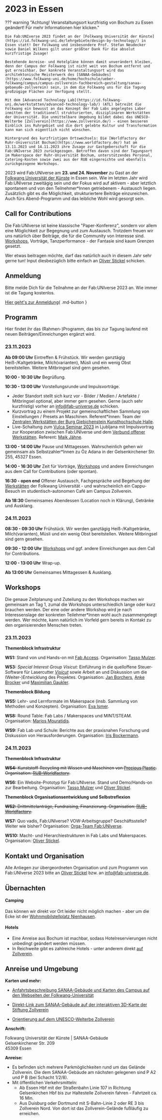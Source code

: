 # 2023 in Essen



??? warning "Achtung! Veranstaltungsort kurzfristig von Bochum zu Essen geändert! Für mehr Informationen hier klicken."

    Die Fab:UNIverse 2023 findet an der [Folkwang Universität der Künste](https://id.folkwang-uni.de/lehrgebiete/design-by-technology/) in Essen statt! Der Folkwang und insbesondere Prof. Stefan Neudecker sowie Daniel Wilkens gilt unser größter Dank für die absolut kurzfristige Zusage!  

    Bestehende Anreise- und Hotelpläne können damit unverändert bleiben, denn der Campus der Folkwang ist nicht weit von Bochum entfernt und gut erreichbar. Der konkrete Veranstaltungsort wird das architektonische Meisterwerk des [SANAA-Gebäudes](https://www.folkwang-uni.de/home/hochschule/ueber-folkwang/campus/campus-zollverein-fachbereich-gestaltung/sanaa-gebaeude-zollverein) sein, in dem die Folkwang uns für die Tagung großzügige Flächen zur Verfügung stellt.

    Mit dem [Advanced Technology Lab](https://id.folkwang-uni.de/werkstatten/advanced-technology-lab/) (ATL) betreibt die Folkwang ein bewusst an das Konzept der Fab Labs angelegtes Labor inmitten der traditionell strukturierten, disziplinären Werkstätten der Universität. Die unmittelbare Umgebung bildet dabei das UNESCO-Welterbe [Zollverein](https://www.zollverein.de/) - einen besseren Einblick ins Ruhrgebiet und die dort gelebte Kultur und Transformation kann man sich eigentlich nicht wünschen. 

    Hintergrund des kurzfristigen Ortswechsels: Die [Worldfactory der Ruhr-Universität Bochum](https://www.worldfactory.de/) hat am 13.11.2023 und 14.11.2023 ihre Zusage zur Gastgeberschaft für die Fab:UNIverse 2023 zurückgezogen. Betroffen davon sind der Tagungsort im Makerspace der Ruhr-Universität Bochum, unterstützendes Personal, Catering-Kosten sowie zwei aus der RUB eingereichte und ebenfalls zurückgezogene Workshops.  

2023 wird Fab:UNIverse am **23. und 24. November** zu Gast an der [Folkwang Universität der Künste](https://www.folkwang-uni.de/) in Essen sein. Wie im letzten Jahr wird Fab:UNIverse zweitägig sein und der Fokus wird auf aktivem - aber letztlich spontanem und von den Teilnehmer\*Innen getriebenem - Austausch liegen. Zusätzlich gibt es die Möglichkeit, strukturiertere Beiträge einzureichen. Auch fürs Abend-Programm und das leibliche Wohl wird gesorgt sein. 

## Call for Contributions

Die Fab:UNIverse ist keine klassische "Paper-Konferenz", sondern vor allem eine Möglichkeit zur Begegnung und zum Austausch. Trotzdem freuen wir uns natürlich über Beiträge, die für die Community von Interesse sind. [Workshops](#workshops), Vorträge, Tanzperformance - der Fantasie sind kaum Grenzen gesetzt. 

Wer etwas beitragen möchte, darf das natürlich auch in diesem Jahr sehr gerne tun! Input diesbezüglich bitte einfach an [Oliver Stickel](https://oliverstickel.de) schicken.

## Anmeldung

Bitte melde Dich für die Teilnahme an der Fab:UNIverse 2023 an. Wie immer ist die Tagung kostenlos. 

[Hier geht's zur Anmeldung](https://pretix.eu/fabuniverse/fabuniverse2023/){ .md-button }

## Programm

Hier findet ihr das (Rahmen-)Programm, das bis zur Tagung laufend mit neuen Beiträgen/Einreichungen ergänzt wird.

### 23.11.2023

**Ab 09:00 Uhr**		Eintreffen & Frühstück. Wir werden ganztägig Heiß-/Kaltgetränke, Milch(varianten), Müsli und ein wenig Obst bereitstellen. Weitere Mitbringsel sind gern gesehen.

**10:00 - 10:30 Uhr**   Begrüßung.

**10:30 - 13:00 Uhr**	Vorstellungsrunde und Impulsvorträge.

- Jeder Standort stellt sich kurz vor - Bilder / Medien / Artefakte / Mitbringsel optional, aber immer gern gesehen. Gerne (auch sehr kurzfristig) vorher an [info@fab-universe.de](mailto:info@fab-universe.de) schicken.
- Kurzvortrag zu einem Projekt zur gemeinschaftlichen Sammlung von Einstellungen / Presets an Maschinen. Referent\*Innen: Team der [Zentralen Werkstätten der Burg Giebichenstein Kunsthochschule Halle](https://www.burg-halle.de/hochschule/einrichtungen/zentrale-werkstaetten/).
- Live-Schaltung zum [Vulca Seminar 2023](https://vulca.eu/seminar23/) in Ljubljana mit Impulsvortrag zur Kooperation zwischen Fab:UNIverse und dem [Verbund offener Werkstätten](https://www.offene-werkstaetten.org/). Referent: [Maik Jähne](https://www.slub-dresden.de/ueber-uns/kontakte-und-ansprechpersonen/maik-jaehne).

**13:00 - 14:00 Uhr**	Pause und Mittagessen. Wahrscheinlich gehen wir gemeinsam als Selbstzahler\*Innen zu Öz Adana in der Gelsenkirchener Str. 255, 45327 Essen.

**14:00 - 16:30 Uhr**	Zeit für Vorträge, [Workshops](#workshops) und andere Einreichungen aus dem Call for Contributions (oder spontan).

**16:30 - open end**    Offener Austausch, Fachgespräche und Begehung der [Werkstätten](https://id.folkwang-uni.de/werkstatten/) der Folkwang Universität - und wahrscheinlich ein Cappu-Besuch im studentisch-autonomen Café am Campus Zollverein.

**Ab 18:30**            Gemeinsames Abendessen (Location noch in Klärung), Getränke und Ausklang.


### 24.11.2023

**08:30 - 09:30 Uhr**	Frühstück. Wir werden ganztägig Heiß-/Kaltgetränke, Milch(varianten), Müsli und ein wenig Obst bereitstellen. Weitere Mitbringsel sind gern gesehen.

**09:30 - 12:00 Uhr**	[Workshops](#workshops) und ggf. andere Einreichungen aus dem Call for Contributions.

**12:00 - 13:00 Uhr**	Wrap-up.

**Ab 13:00 Uhr**	Gemeinsames Mittagessen & Ausklang.


## Workshops

Die genaue Zeitplanung und Zuteilung zu den Workshops machen wir gemeinsam an Tag 1, zumal die Workshops unterschiedlich lange oder kurz brauchen werden. Der eine oder andere Workshop wird je nach Interessenslage der konkreten Teilehmer\*Innen wohl auch zusammengelegt werden. Wer möchte, kann natürlich im Vorfeld gern bereits in Kontakt zu den organisierenden Menschen treten.

### 23.11.2023

**Themenblock Infrastruktur**

**WS1:** Stand von und Hands-on mit [Fab Access](https://fab-access.org/). Organisation: [Tasso Mulzer](https://www.bht-berlin.de/people/detail/1487).

**WS3:** *Special Interest Group Visicut:* Einführung in die quelloffene Steuer-Software für Lasercutter [*Visicut*](https://visicut.org/) sowie Arbeit an und Diskussion um die (Weiter-)Entwicklung des Projektes. Organisation: [Jan Borchers](https://hci.rwth-aachen.de/borchers), [Anke Brocker](https://hci.rwth-aachen.de/brocker) und [Maximilian Gaukler](https://www.offene-werkstaetten.org/users/profile/1076).


**Themenblock Bildung** 

**WS5:** Lehr- und Lernformate im Makerspace (insb. Sammlung von Methoden und Konzepten). Organisation: [Eva Ismer](https://www.th-wildau.de/personen/eva-ismer/).

**WS8:** Round Table: Fab Labs / Makerspaces und  MINT/STEAM. Organisation: [Marios Mouratidis](https://www.cscw.uni-siegen.de/team/marios-mouratidis/).

**WS9:** Fab Lab und Schule: Berichte aus der praxisnahen Forschung und Diskussion von Herausforderungen. Organisation: [Iris Bockermann](https://dimeb.informatik.uni-bremen.de/index.php?id=184).


### 24.11.2023

**Themenblock Infrastruktur**

<strike>**WS4:** Kunststoff-Recycling mit Wissen und Maschinen von [Precious Plastic](https://preciousplastic.com/). Organisation: [RUB-Worldfactory](https://www.worldfactory.de/).</strike>

**WS6:** Ein Website-Prototyp für Fab:UNIverse. Stand und Demo/Hands-on zur Bearbeitung. Organisation: [Tasso Mulzer](https://www.bht-berlin.de/people/detail/1487) und [Oliver Stickel](https://oliverstickel.de).

**Themenblock Organisationsentwicklung und Selbstreflexion**

<strike>**WS2:** Drittmittelanträge, Fundraising, Finanzierung. Organisation: [RUB-Worldfactory](https://www.worldfactory.de/).</strike>

**WS7:** Quo vadis, Fab:UNIverse? VOW-Arbeitsgruppe? Geschäftsstelle? Weiter wie bisher? Organisation: [Orga-Team Fab:UNIverse](https://fab-universe.github.io/website/beitragen/).

**WS10:** Macht- und Hierarchiestrukturen in Fab Labs und Makerspaces. Organisation: [Oliver Stickel](https://oliverstickel.de).


## Kontakt und Organisation

Alle Anliegen zur übergeordneten Organisation und zum Programm von Fab:UNIverse 2023 bitte an [Oliver Stickel](https://oliverstickel.de) bzw. an [info@fab-universe.de](mailto:info@fab-universe.de).

## Übernachten

#### Camping

Das können wir direkt vor Ort leider nicht möglich machen - aber um die Ecke ist der [Wohnmobilstellplatz Nienhausen](https://nienhausen.de/index.php/revierpark/wohnmobilstellplatz).

#### Hotels

- Eine Anreise aus Bochum ist machbar, sodass Hotelreservierungen nicht unbedingt geändert werden müssen.
- In Reichweite gibt es zahlreiche Hotels - unter anderem direkt [auf Zollverein](https://www.zollverein.de/besuch-planen/essentrinken/designhotel-mit-bergbauatmosphaere/).

## Anreise und Umgebung

**Karten und mehr:**

- [Anfahrtsbeschreibung SANAA-Gebäude und Karten des Campus auf den Webseiten der Folkwang-Universität](https://www.folkwang-uni.de/home/hochschule/ueber-folkwang/campus/campus-zollverein-fachbereich-gestaltung/sanaa-gebaeude-zollverein#c139836)

- [Direkt-Link zum SANAA-Gebäude auf der interaktiven 3D-Karte der Stiftung Zollverein](https://www.zollverein.de/orientierungsplan/#/location/4ad79340-fe67-11ea-a0c4-23c06d3eeaab/51.4881082686326/7.047740135596655/70/-42/19)

- [Orientierung auf dem UNESCO-Welterbe Zollverein](https://www.zollverein.de/besuch-planen/gelaendeplan/)


**Anschrift:**  

Folkwang Universität der Künste | SANAA-Gebäude  
Gelsenkirchener Str. 209  
45309 Essen  

**Anreise:** 

- Es befinden sich mehrere Parkmöglichkeiten rund um das Gelände Zollverein. Die dem SANAA-Gebäude am nächsten gelegenen sind P A2 und P B (bei Schacht 1/2/8).
- Mit öffentlichen Verkehrsmitteln: 
    - Ab Essen Hbf mit der Straßenbahn Linie 107 in Richtung Gelsenkirchen Hbf bis zur Haltestelle Zollverein fahren - Fahrtzeit ca. 16 Min.
    - Aus Duisburg oder Dortmund mit S-Bahn-Linie 2 oder RE 3 bis Zollverein Nord. Von dort ist das Zollverein-Gelände fußläufig zu erreichen.

